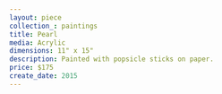```yaml
---
layout: piece
collection_: paintings
title: Pearl
media: Acrylic
dimensions: 11" x 15"
description: Painted with popsicle sticks on paper.
price: $175
create_date: 2015
---
```

